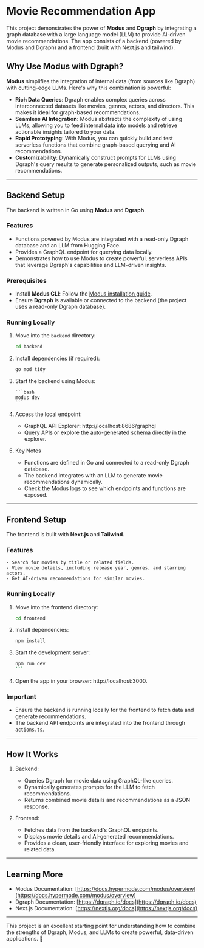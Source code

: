 # Movie Recommendation App

This project demonstrates the power of **Modus** and **Dgraph** by integrating a graph database with
a large language model (LLM) to provide AI-driven movie recommendations. The app consists of a
backend (powered by Modus and Dgraph) and a frontend (built with Next.js and tailwind).

## Why Use Modus with Dgraph?

**Modus** simplifies the integration of internal data (from sources like Dgraph) with cutting-edge
LLMs. Here's why this combination is powerful:

- **Rich Data Queries**: Dgraph enables complex queries across interconnected datasets like movies,
  genres, actors, and directors. This makes it ideal for graph-based recommendations.
- **Seamless AI Integration**: Modus abstracts the complexity of using LLMs, allowing you to feed
  internal data into models and retrieve actionable insights tailored to your data.
- **Rapid Prototyping**: With Modus, you can quickly build and test serverless functions that
  combine graph-based querying and AI recommendations.
- **Customizability**: Dynamically construct prompts for LLMs using Dgraph's query results to
  generate personalized outputs, such as movie recommendations.

---

## Backend Setup

The backend is written in Go using **Modus** and **Dgraph**.

### Features

- Functions powered by Modus are integrated with a read-only Dgraph database and an LLM from Hugging
  Face.
- Provides a GraphQL endpoint for querying data locally.
- Demonstrates how to use Modus to create powerful, serverless APIs that leverage Dgraph's
  capabilities and LLM-driven insights.

### Prerequisites

- Install **Modus CLI**: Follow the
  [Modus installation guide](https://docs.hypermode.com/modus/installation).
- Ensure **Dgraph** is available or connected to the backend (the project uses a read-only Dgraph
  database).

### Running Locally

1.  Move into the `backend` directory:

    ```bash
    cd backend
    ```

2.  Install dependencies (if required):

    ```bash
    go mod tidy
    ```

3.  Start the backend using Modus:

        ```bash
        modus dev
        ```

4.  Access the local endpoint:

    - GraphQL API Explorer: http://localhost:8686/graphql
    - Query APIs or explore the auto-generated schema directly in the explorer.

5.  Key Notes
    - Functions are defined in Go and connected to a read-only Dgraph database.
    - The backend integrates with an LLM to generate movie recommendations dynamically.
    - Check the Modus logs to see which endpoints and functions are exposed.

---

## Frontend Setup

The frontend is built with **Next.js** and **Tailwind**.

### Features

    - Search for movies by title or related fields.
    - View movie details, including release year, genres, and starring actors.
    - Get AI-driven recommendations for similar movies.

### Running Locally

1.  Move into the frontend directory:

    ```bash
    cd frontend
    ```

2.  Install dependencies:

    ```bash
    npm install
    ```

3.  Start the development server:

    ````bash
    npm run dev
    ```

    ````

4.  Open the app in your browser: http://localhost:3000.

### Important

- Ensure the backend is running locally for the frontend to fetch data and generate recommendations.
- The backend API endpoints are integrated into the frontend through `actions.ts`.

---

## How It Works

1. Backend:

   - Queries Dgraph for movie data using GraphQL-like queries.
   - Dynamically generates prompts for the LLM to fetch recommendations.
   - Returns combined movie details and recommendations as a JSON response.

2. Frontend:

   - Fetches data from the backend's GraphQL endpoints.
   - Displays movie details and AI-generated recommendations.
   - Provides a clean, user-friendly interface for exploring movies and related data.

---

## Learning More

- Modus Documentation:
  [https://docs.hypermode.com/modus/overview](https://docs.hypermode.com/modus/overview)
- Dgraph Documentation: [https://dgraph.io/docs](https://dgraph.io/docs)
- Next.js Documentation: [https://nextjs.org/docs](https://nextjs.org/docs)

---

This project is an excellent starting point for understanding how to combine the strengths of
Dgraph, Modus, and LLMs to create powerful, data-driven applications. 🚀
